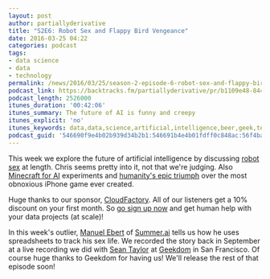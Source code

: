 ```yaml
---
layout: post
author: partiallyderivative
title: "S2E6: Robot Sex and Flappy Bird Vengeance"
date: 2016-03-25 04:22
categories: podcast
tags:
- data science
- data
- technology
permalink: /news/2016/03/25/season-2-episode-6-robot-sex-and-flappy-bird-vengeance
podcast_link: https://backtracks.fm/partiallyderivative/pr/b1109e48-8444-11e7-86c7-0e84392478bc/partially_derivative_s2e6.mp3?s=1
podcast_length: 2526000
itunes_duration: '00:42:06'
itunes_summary: The future of AI is funny and creepy
itunes_explicit: 'no'
itunes_keywords: data,data,science,artificial,intelligence,beer,geek,tech
podcast_guid: '546690f9e4b02b939d34b2b1:546691b4e4b01fdff0c848ac:56f4ba08b6aa6077cb1b4617'
---
```


This week we explore the future of artificial intelligence by discussing
[robot
sex](http://www.theguardian.com/commentisfree/2016/mar/18/artificial-intelligence-humans-computers)
at length. Chris seems pretty into it, not that we're judging. Also
[Minecraft for AI](http://www.bbc.com/news/technology-35778288)
experiments and [humanity's epic
triumph](https://github.com/yenchenlin1994/DeepLearningFlappyBird) over
the most obnoxious iPhone game ever created. 

Huge thanks to our sponsor,
[CloudFactory](http://cloudfactory.com/partially). All of our listeners
get a 10% discount on your first month. So [go sign up
now](http://cloudfactory.com/partially) and get human help with your
data projects (at scale)!

In this week's outlier, [Manuel Ebert](https://twitter.com/@maebert) of
[Summer.ai](http://summer.ai/) tells us how he uses spreadsheets to
track his sex life. We recorded the story back in September at a live
recording we did with [Sean Taylor](http://seanjtaylor.com/) at
[Geekdom](http://geekdomsf.com/) in San Francisco. Of course huge thanks
to Geekdom for having us! We'll release the rest of that episode soon!

<div id="backtracks-player" data-bt-embed="https://player.backtracks.fm/partiallyderivative/partially-derivative/m/s2e6-robot-sex-and-flappy-bird-vengeance" data-bt-theme="light" data-bt-show-art-cover="true" data-bt-show-comments="false"></div><script>(function(p,l,a,y,e,r,s){if(p[y]) return;if(p[e]) return p[e]();s=l.createElement(a);l.head.appendChild((s.async=p[y]=true,s.src=r,s))}(window,document,"script","__btL","__btR","https://player.backtracks.fm/embedder.js"))</script>
